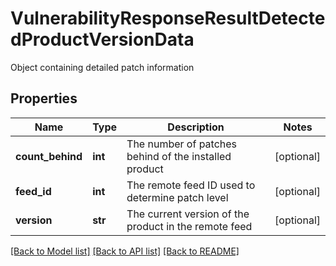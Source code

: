 # VulnerabilityResponseResultDetectedProductVersionData

Object containing detailed patch information
## Properties
Name | Type | Description | Notes
------------ | ------------- | ------------- | -------------
**count_behind** | **int** | The number of patches behind of the installed product | [optional] 
**feed_id** | **int** | The remote feed ID used to determine patch level | [optional] 
**version** | **str** | The current version of the product in the remote feed | [optional] 

[[Back to Model list]](../README.md#documentation-for-models) [[Back to API list]](../README.md#documentation-for-api-endpoints) [[Back to README]](../README.md)



